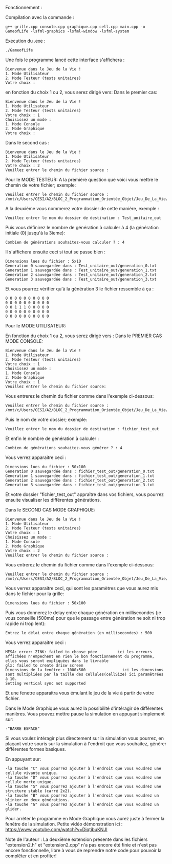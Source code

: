 Fonctionnement :

Compilation avec la commande : 

    g++ grille.cpp console.cpp graphique.cpp cell.cpp main.cpp -o GameofLife -lsfml-graphics -lsfml-window -lsfml-system

Execution du .exe : 
    
    ./GameofLife


Une fois le programme lancé cette interface s'affichera :

    Bienvenue dans le Jeu de la Vie !
    1. Mode Utilisateur
    2. Mode Testeur (tests unitaires)
    Votre choix :

en fonction du choix 1 ou 2, vous serez dirigé vers: 
Dans le premier cas:

    Bienvenue dans le Jeu de la Vie !
    1. Mode Utilisateur
    2. Mode Testeur (tests unitaires)
    Votre choix : 1
    Choisissez un mode :
    1. Mode Console
    2. Mode Graphique
    Votre choix :

Dans le second cas :

    Bienvenue dans le Jeu de la Vie !
    1. Mode Utilisateur
    2. Mode Testeur (tests unitaires)
    Votre choix : 2
    Veuillez entrer le chemin du fichier source :

Pour le MODE TESTEUR:
A la première question que voici vous mettre le chemin de votre fichier; exemple:

    Veuillez entrer le chemin du fichier source : /mnt/c/Users/CESI/A2/BLOC_2_Programmation_Orientée_Objet/Jeu_De_La_Vie/01_test_unitaire.txt

A la deuxième vous nommerez votre dossier de cette manière, exemple :

    Veuillez entrer le nom du dossier de destination : Test_unitaire_out

Puis vous définirez le nombre de génération à calculer à 4 (la génération initiale (0) jusqu'à la 3ieme):

    Combien de générations souhaitez-vous calculer ? : 4

Il s'affichera ensuite ceci si tout se passe bien :

    Dimensions lues du fichier : 5x10
    Generation 0 sauvegardée dans : Test_unitaire_out/generation_0.txt
    Generation 1 sauvegardée dans : Test_unitaire_out/generation_1.txt
    Generation 2 sauvegardée dans : Test_unitaire_out/generation_2.txt
    Generation 3 sauvegardée dans : Test_unitaire_out/generation_3.txt

Et vous pourrez vérifier qu'à la génération 3 le fichier ressemble à ça :

    0 0 0 0 0 0 0 0 0 0 
    0 0 0 0 0 0 0 0 0 0 
    0 0 1 1 1 0 0 0 0 0 
    0 0 0 0 0 0 0 0 0 0 
    0 0 0 0 0 0 0 0 0 0 



Pour le MODE UTILISATEUR:

En fonction du choix 1 ou 2, vous serez dirigé vers :
Dans le PREMIER CAS MODE CONSOLE:

    Bienvenue dans le Jeu de la Vie !
    1. Mode Utilisateur
    2. Mode Testeur (tests unitaires)
    Votre choix : 1
    Choisissez un mode :
    1. Mode Console
    2. Mode Graphique
    Votre choix : 1
    Veuillez entrer le chemin du fichier source: 

Vous entrerez le chemin du fichier comme dans l'exemple ci-dessous: 

    Veuillez entrer le chemin du fichier source : /mnt/c/Users/CESI/A2/BLOC_2_Programmation_Orientée_Objet/Jeu_De_La_Vie/01_fichier_test.txt

Puis le nom de votre dossier; exemple:

    Veuillez entrer le nom du dossier de destination : fichier_test_out

Et enfin le nombre de génération à calculer :

    Combien de générations souhaitez-vous générer ? : 4

Vous verrez apparaitre ceci :

    Dimensions lues du fichier : 50x100
    Generation 0 sauvegardée dans : fichier_test_out/generation_0.txt
    Generation 1 sauvegardée dans : fichier_test_out/generation_1.txt
    Generation 2 sauvegardée dans : fichier_test_out/generation_2.txt
    Generation 3 sauvegardée dans : fichier_test_out/generation_3.txt

Et votre dossier "fichier_test_out" appraître dans vos fichiers, vous pourrez ensuite visualiser les différentes générations.


Dans le SECOND CAS MODE GRAPHIQUE:

    Bienvenue dans le Jeu de la Vie !
    1. Mode Utilisateur
    2. Mode Testeur (tests unitaires)
    Votre choix : 1
    Choisissez un mode :
    1. Mode Console
    2. Mode Graphique
    Votre choix : 2
    Veuillez entrer le chemin du fichier source : 

Vous entrerez le chemin du fichier comme dans l'exemple ci-dessous: 

    Veuillez entrer le chemin du fichier source : /mnt/c/Users/CESI/A2/BLOC_2_Programmation_Orientée_Objet/Jeu_De_La_Vie/01_fichier_test.txt

Vous verrez apparaitre ceci, qui sont les paramètres que vous aurez mis dans le fichier pour la grille: 

    Dimensions lues du fichier : 50x100

Puis vous donnerez le delay entre chaque génération en millisecondes (je vous conseille (500ms) pour que le passage entre génération ne soit ni trop rapide ni trop lent):

    Entrez le délai entre chaque génération (en millisecondes) : 500

Vous verrez apparaitre ceci :

    MESA: error: ZINK: failed to choose pdev         ici les erreurs affichées n'empechent en rien le bon fonctionnement du programme, elles vous seront expliquées dans le livrable
    glx: failed to create drisw screen
    Dimensions de la fenêtre : 1000x500                ici les dimensions sont multipliées par la taille des cellules(cellSize) ici paramêtrées à 10.
    Setting vertical sync not supported

Et une fenetre apparaitra vous émulant le jeu de la vie à partir de votre fichier. 


Dans le Mode Graphique vous aurez la possibilité d'intéragir de différentes manières.
Vous pouvez mettre pause la simulation en appuyant simplement sur:

    -"BARRE ESPACE"

Si vous voulez intéragir plus directement sur la simulation vous pourrez, en plaçant votre souris sur la simulation à l'endroit que vous souhaitez, générer différentes formes basiques.

En appuyant sur:

    -la touche "C" vous pourrez ajouter à l'endroit que vous voudrez une cellule vivante unique.
    -la touche "D" vous pourrez ajouter à l'endroit que vous voudrez une cellule morte unique.
    -la touche "S" vous pourrez ajouter à l'endroit que vous voudrez une structure stable (carré 2x2).
    -la touche "B" vous pourrez ajouter à l'endroit que vous voudrez un blinker en deux générations.
    -la touche "G" vous pourrez ajouter à l'endroit que vous voudrez un glider.

Pour arrêter le programme en Mode Graphique vous aurez juste à fermer la fenêtre de la simulation.
Petite vidéo démonstration ici : https://www.youtube.com/watch?v=DiqtibuKNJI



Note de l'auteur : La deuxième extension présente dans les fichiers "extension2.h" et "extension2.cpp" n'a pas encore été finie et n'est pas encore fonctionnelle, libre à vous de reprendre notre code pour pouvoir la complêter et en profiter! 
